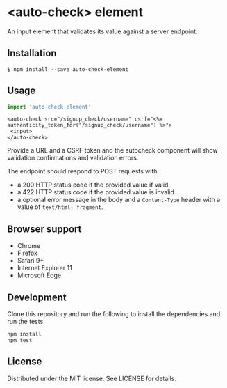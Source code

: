 # &lt;auto-check&gt; element

An input element that validates its value against a server endpoint.

## Installation

```
$ npm install --save auto-check-element
```

## Usage

```js
import 'auto-check-element'
```

```erb
<auto-check src="/signup_check/username" csrf="<%= authenticity_token_for("/signup_check/username") %>">
 <input>
</auto-check>
```

Provide a URL and a CSRF token and the autocheck component will show validation confirmations and validation errors.

The endpoint should respond to POST requests with:
 - a 200 HTTP status code if the provided value if valid.
 - a 422 HTTP status code if the provided value is invalid.
 - a optional error message in the body and a `Content-Type` header with a value of `text/html; fragment`.

## Browser support

- Chrome
- Firefox
- Safari 9+
- Internet Explorer 11
- Microsoft Edge

## Development

Clone this repository and run the following to install the dependencies and run the tests.

```
npm install
npm test
```

## License

Distributed under the MIT license. See LICENSE for details.
